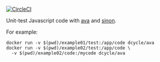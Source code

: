 [![CircleCI](https://circleci.com/gh/dcycle/docker-ava.svg?style=svg)](https://circleci.com/gh/dcycle/docker-ava)

Unit-test Javascript code with [ava](https://github.com/avajs/ava) and [sinon](http://sinonjs.org).

For example:

    docker run -v $(pwd)/example01/test:/app/code dcycle/ava
    docker run -v $(pwd)/example02/test:/app/code \
      -v $(pwd)/example02/code:/mycode dcycle/ava
